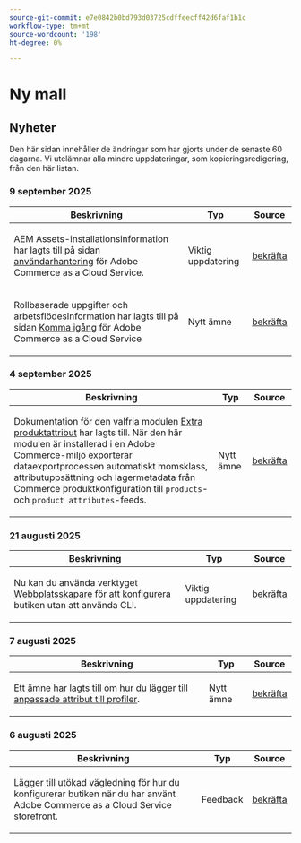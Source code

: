 ```yaml
---
source-git-commit: e7e0842b0bd793d03725cdffeecff42d6faf1b1c
workflow-type: tm+mt
source-wordcount: '198'
ht-degree: 0%

---
```

# Ny mall

## Nyheter

Den här sidan innehåller de ändringar som har gjorts under de senaste 60 dagarna. Vi utelämnar alla mindre uppdateringar, som kopieringsredigering, från den här listan.

### 9 september 2025

<table style="table-layout:auto;">
  <thead>
    <tr>
      <th>Beskrivning</th>
      <th>Typ</th>
      <th>Source</th>
    </tr>
  </thead>
  <tbody>
    <tr>
      <td><p>AEM Assets-installationsinformation har lagts till på sidan <a href="https://experienceleague.adobe.com/sv/docs/commerce/cloud-service/user-management">användarhantering</a> för Adobe Commerce as a Cloud Service.</p>
</td>
      <td>
        Viktig uppdatering
      </td>
      <td><a href="https://github.com/AdobeDocs/commerce.en/commit/acce1aad405e74b1171faddf7f0d6681bd0a048d">bekräfta</a></td>
    </tr>
    <tr>
      <td><p>Rollbaserade uppgifter och arbetsflödesinformation har lagts till på sidan <a href="https://experienceleague.adobe.com/sv/docs/commerce/cloud-service/getting-started">Komma igång</a> för Adobe Commerce as a Cloud Service</p>
</td>
      <td>
        Nytt ämne
      </td>
      <td><a href="https://github.com/AdobeDocs/commerce.en/commit/f62434c55d21f65568af422bd278e6ed917b805b">bekräfta</a></td>
    </tr>
  </tbody>
</table>

### 4 september 2025

<table style="table-layout:auto;">
  <thead>
    <tr>
      <th>Beskrivning</th>
      <th>Typ</th>
      <th>Source</th>
    </tr>
  </thead>
  <tbody>
    <tr>
      <td><p>Dokumentation för den valfria modulen <a href="https://experienceleague.adobe.com/sv/docs/commerce/saas-data-export/extensibility/add-tax-attribute-set-inventory-attributes">Extra produktattribut</a> har lagts till. När den här modulen är installerad i en Adobe Commerce-miljö exporterar dataexportprocessen automatiskt momsklass, attributuppsättning och lagermetadata från Commerce produktkonfiguration till <code class="language-plaintext highlighter-rouge">products</code>- och <code class="language-plaintext highlighter-rouge">product attributes</code>-feeds.</p>
</td>
      <td>
        Nytt ämne
      </td>
      <td><a href="https://github.com/AdobeDocs/commerce.en/commit/a77c6bd98622488214d89a077e1dfaa8338108fd">bekräfta</a></td>
    </tr>
  </tbody>
</table>

### 21 augusti 2025

<table style="table-layout:auto;">
  <thead>
    <tr>
      <th>Beskrivning</th>
      <th>Typ</th>
      <th>Source</th>
    </tr>
  </thead>
  <tbody>
    <tr>
      <td><p>Nu kan du använda verktyget <a href="https://experienceleague.adobe.com/sv/docs/commerce/cloud-service/storefront">Webbplatsskapare</a> för att konfigurera butiken utan att använda CLI.</p>
</td>
      <td>
        Viktig uppdatering
      </td>
      <td><a href="https://github.com/AdobeDocs/commerce.en/commit/bf3954af26fba0aa943261a0673166c0537e692e">bekräfta</a></td>
    </tr>
  </tbody>
</table>

### 7 augusti 2025

<table style="table-layout:auto;">
  <thead>
    <tr>
      <th>Beskrivning</th>
      <th>Typ</th>
      <th>Source</th>
    </tr>
  </thead>
  <tbody>
    <tr>
      <td><p>Ett ämne har lagts till om hur du lägger till <a href="https://experienceleague.adobe.com/sv/docs/commerce/data-connection/customize-data/custom-identities">anpassade attribut till profiler</a>.</p>
</td>
      <td>
        Nytt ämne
      </td>
      <td><a href="https://github.com/AdobeDocs/commerce.en/commit/403b15368c52f3965e65a9175c82c2f6cd1773bb">bekräfta</a></td>
    </tr>
  </tbody>
</table>

### 6 augusti 2025

<table style="table-layout:auto;">
  <thead>
    <tr>
      <th>Beskrivning</th>
      <th>Typ</th>
      <th>Source</th>
    </tr>
  </thead>
  <tbody>
    <tr>
      <td><p>Lägger till utökad vägledning för hur du konfigurerar butiken när du har använt Adobe Commerce as a Cloud Service storefront.</p>
</td>
      <td>
        Feedback
      </td>
      <td><a href="https://github.com/AdobeDocs/commerce.en/commit/ad0c36006a01491aee1ca1643c6a3ab63f39f7e4">bekräfta</a></td>
    </tr>
  </tbody>
</table>
